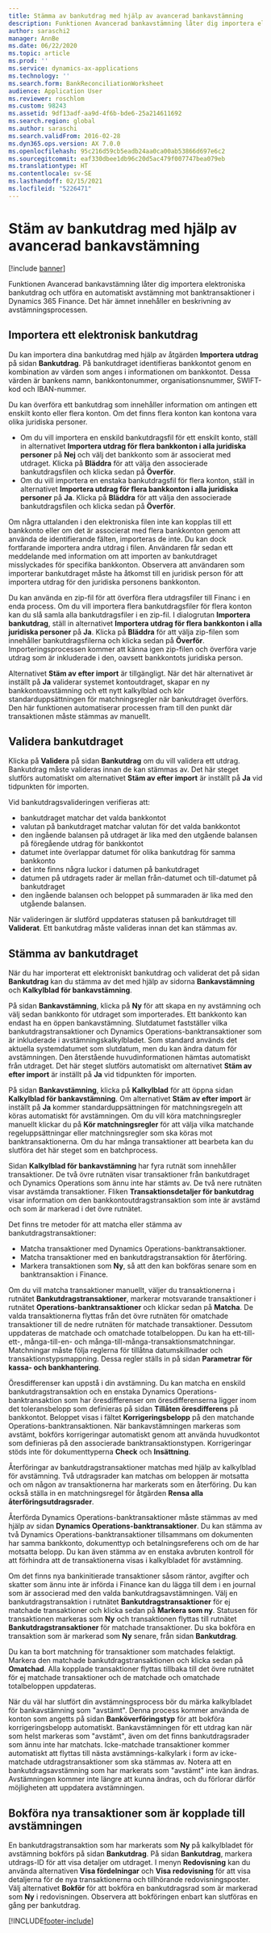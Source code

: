 ```yaml
---
title: Stämma av bankutdrag med hjälp av avancerad bankavstämning
description: Funktionen Avancerad bankavstämning låter dig importera elektroniska bankutdrag och utföra en automatiskt avstämning mot banktransaktioner i Microsoft Dynamics 365 Finance. Det här ämnet innehåller en beskrivning av avstämningsprocessen.
author: saraschi2
manager: AnnBe
ms.date: 06/22/2020
ms.topic: article
ms.prod: ''
ms.service: dynamics-ax-applications
ms.technology: ''
ms.search.form: BankReconciliationWorksheet
audience: Application User
ms.reviewer: roschlom
ms.custom: 98243
ms.assetid: 9df13adf-aa9d-4f6b-bde6-25a214611692
ms.search.region: global
ms.author: saraschi
ms.search.validFrom: 2016-02-28
ms.dyn365.ops.version: AX 7.0.0
ms.openlocfilehash: 95c216d59cb5eadb24aa0ca00ab53866d697e6c2
ms.sourcegitcommit: eaf330dbee1db96c20d5ac479f007747bea079eb
ms.translationtype: HT
ms.contentlocale: sv-SE
ms.lasthandoff: 02/15/2021
ms.locfileid: "5226471"
---
```

# <a name="reconcile-bank-statements-by-using-advanced-bank-reconciliation"></a>Stäm av bankutdrag med hjälp av avancerad bankavstämning

[!include [banner](../includes/banner.md)]

Funktionen Avancerad bankavstämning låter dig importera elektroniska bankutdrag och utföra en automatiskt avstämning mot banktransaktioner i Dynamics 365 Finance. Det här ämnet innehåller en beskrivning av avstämningsprocessen.  

<a name="import-an-electronic-bank-statement"></a>Importera ett elektronisk bankutdrag
-----------------------------------

Du kan importera dina bankutdrag med hjälp av åtgärden **Importera utdrag** på sidan **Bankutdrag**. På bankutdraget identifieras bankkontot genom en kombination av värden som anges i informationen om bankkontot. Dessa värden är bankens namn, bankkontonummer, organisationsnummer, SWIFT-kod och IBAN-nummer. 

Du kan överföra ett bankutdrag som innehåller information om antingen ett enskilt konto eller flera konton. Om det finns flera konton kan kontona vara olika juridiska personer.

-   Om du vill importera en enskild bankutdragsfil för ett enskilt konto, ställ in alternativet **Importera utdrag för flera bankkonton i alla juridiska personer** på **Nej** och välj det bankkonto som är associerat med utdraget. Klicka på **Bläddra** för att välja den associerade bankutdragsfilen och klicka sedan på **Överför**.
-   Om du vill importera en enstaka bankutdragsfil för flera konton, ställ in alternativet **Importera utdrag för flera bankkonton i alla juridiska personer** på **Ja**. Klicka på **Bläddra** för att välja den associerade bankutdragsfilen och klicka sedan på **Överför**.

Om några uttalanden i den elektroniska filen inte kan kopplas till ett bankkonto eller om det är associerat med flera bankkonton genom att använda de identifierande fälten, importeras de inte. Du kan dock fortfarande importera andra utdrag i filen. Användaren får sedan ett meddelande med information om att importen av bankutdraget misslyckades för specifika bankkonton. Observera att användaren som importerar bankutdraget måste ha åtkomst till en juridisk person för att importera utdrag för den juridiska personens bankkonton. 

Du kan använda en zip-fil för att överföra flera utdragsfiler till Financ i en enda process. Om du vill importera flera bankutdragsfiler för flera konton kan du slå samla alla bankutdragsfiler i en zip-fil. I dialogrutan **Importera bankutdrag**, ställ in alternativet **Importera utdrag för flera bankkonton i alla juridiska personer** på **Ja**. Klicka på **Bläddra** för att välja zip-filen som innehåller bankutdragsfilerna och klicka sedan på **Överför**. Importeringsprocessen kommer att känna igen zip-filen och överföra varje utdrag som är inkluderade i den, oavsett bankkontots juridiska person.

Alternativet **Stäm av efter import** är tillgängligt. När det här alternativet är inställt på **Ja** validerar systemet kontoutdraget, skapar en ny bankkontoavstämning och ett nytt kalkylblad och kör standarduppsättningen för matchningsregler när bankutdraget överförs. Den här funktionen automatiserar processen fram till den punkt där transaktionen måste stämmas av manuellt.

## <a name="validate-the-bank-statement"></a>Validera bankutdraget
Klicka på **Validera** på sidan **Bankutdrag** om du vill validera ett utdrag. Bankutdrag måste valideras innan de kan stämmas av. Det här steget slutförs automatiskt om alternativet **Stäm av efter import** är inställt på **Ja** vid tidpunkten för importen. 

Vid bankutdragsvalideringen verifieras att:

-   bankutdraget matchar det valda bankkontot
-   valutan på bankutdraget matchar valutan för det valda bankkontot
-   den ingående balansen på utdraget är lika med den utgående balansen på föregående utdrag för bankkontot
-   datumet inte överlappar datumet för olika bankutdrag för samma bankkonto
-   det inte finns några luckor i datumen på bankutdraget
-   datumen på utdragets rader är mellan från-datumet och till-datumet på bankutdraget
-   den ingående balansen och beloppet på summaraden är lika med den utgående balansen.

När valideringen är slutförd uppdateras statusen på bankutdraget till **Validerat**. Ett bankutdrag måste valideras innan det kan stämmas av.

## <a name="reconcile-the-bank-statement"></a>Stämma av bankutdraget
När du har importerat ett elektroniskt bankutdrag och validerat det på sidan **Bankutdrag** kan du stämma av det med hjälp av sidorna **Bankavstämning** och **Kalkylblad för bankavstämning**. 

På sidan **Bankavstämning**, klicka på **Ny** för att skapa en ny avstämning och välj sedan bankkonto för utdraget som importerades. Ett bankkonto kan endast ha en öppen bankavstämning. Slutdatumet fastställer vilka bankutdragstransaktioner och Dynamics Operations-banktransaktioner som är inkluderade i avstämningskalkylbladet. Som standard används det aktuella systemdatumet som slutdatum, men du kan ändra datum för avstämningen. Den återstående huvudinformationen hämtas automatiskt från utdraget. Det här steget slutförs automatiskt om alternativet **Stäm av efter import** är inställt på **Ja** vid tidpunkten för importen. 

På sidan **Bankavstämning**, klicka på **Kalkylblad** för att öppna sidan **Kalkylblad för bankavstämning**. Om alternativet **Stäm av efter import** är inställt på **Ja** kommer standarduppsättningen för matchningsregeln att köras automatiskt för avstämningen. Om du vill köra matchningsregler manuellt klickar du på **Kör matchningsregler** för att välja vilka matchande regeluppsättningar eller matchningsregler som ska köras mot banktransaktionerna. Om du har många transaktioner att bearbeta kan du slutföra det här steget som en batchprocess. 

Sidan **Kalkylblad för bankavstämning** har fyra rutnät som innehåller transaktioner. De två övre rutnäten visar transaktioner från bankutdraget och Dynamics Operations som ännu inte har stämts av. De två nere rutnäten visar avstämda transaktioner. Fliken **Transaktionsdetaljer för bankutdrag** visar information om den bankkontoutdragstransaktion som inte är avstämd och som är markerad i det övre rutnätet. 

Det finns tre metoder för att matcha eller stämma av bankutdragstransaktioner:

-   Matcha transaktioner med Dynamics Operations-banktransaktioner.
-   Matcha transaktioner med en bankutdragstransaktion för återföring.
-   Markera transaktionen som **Ny**, så att den kan bokföras senare som en banktransaktion i Finance.

Om du vill matcha transaktioner manuellt, väljer du transaktionerna i rutnätet **Bankutdragstransaktioner**, markerar motsvarande transaktioner i rutnätet **Operations-banktransaktioner** och klickar sedan på **Matcha**. De valda transaktionerna flyttas från det övre rutnäten för omatchade transaktioner till de nedre rutnäten för matchade transaktioner. Dessutom uppdateras de matchade och omatchade totalbeloppen. Du kan ha ett-till-ett-, många-till-en- och många-till-många-transaktionsmatchningar. Matchningar måste följa reglerna för tillåtna datumskillnader och transaktionstypsmappning. Dessa regler ställs in på sidan **Parametrar för kassa- och bankhantering**.

Öresdifferenser kan uppstå i din avstämning. Du kan matcha en enskild bankutdragstransaktion och en enstaka Dynamics Operations-banktransaktion som har öresdifferenser om öresdifferenserna ligger inom det toleransbelopp som definieras på sidan **Tillåten öresdifferens** på bankkontot. Beloppet visas i fältet **Korrigeringsbelopp** på den matchande Operations-banktransaktionen. När bankavstämningen markeras som avstämt, bokförs korrigeringar automatiskt genom att använda huvudkontot som definieras på den associerade banktransaktionstypen. Korrigeringar stöds inte för dokumenttyperna **Check** och **Insättning**. 

Återföringar av bankutdragstransaktioner matchas med hjälp av kalkylblad för avstämning. Två utdragsrader kan matchas om beloppen är motsatta och om någon av transaktionerna har markerats som en återföring. Du kan också ställa in en matchningsregel för åtgärden **Rensa alla återföringsutdragsrader**.

Återförda Dynamics Operations-banktransaktioner måste stämmas av med hjälp av sidan **Dynamics Operations-banktransaktioner**. Du kan stämma av två Dynamics Operations-banktransaktioner tillsammans om dokumenten har samma bankkonto, dokumenttyp och betalningsreferens och om de har motsatta belopp. Du kan även stämma av en enstaka avbruten kontroll för att förhindra att de transaktionerna visas i kalkylbladet för avstämning. 

Om det finns nya bankinitierade transaktioner såsom räntor, avgifter och skatter som ännu inte är införda i Finance kan du lägga till dem i en journal som är associerad med den valda bankutdragsavstämningen. Välj en bankutdragstransaktion i rutnätet **Bankutdragstransaktioner** för ej matchade transaktioner och klicka sedan på **Markera som ny**. Statusen för transaktionen markeras som **Ny** och transaktionen flyttas till rutnätet **Bankutdragstransaktioner** för matchade transaktioner. Du ska bokföra en transaktion som är markerad som **Ny** senare, från sidan **Bankutdrag**. 

Du kan ta bort matchning för transaktioner som matchades felaktigt. Markera den matchade bankutdragstransaktionen och klicka sedan på **Omatchad**. Alla kopplade transaktioner flyttas tillbaka till det övre rutnätet för ej matchade transaktioner och de matchade och omatchade totalbeloppen uppdateras. 

När du väl har slutfört din avstämningsprocess bör du märka kalkylbladet för bankavstämning som "avstämt".  Denna process kommer använda de konton som angetts på sidan **Banköverföringstyp** för att bokföra korrigeringsbelopp automatiskt.  Bankavstämningen för ett utdrag kan när som helst markeras som "avstämt", även om det finns bankutdragsrader som ännu inte har matchats.  Icke-matchade transaktioner kommer automatiskt att flyttas till nästa avstämnings-kalkylark i form av icke-matchade utdragstransaktioner som ska stämmas av.  Notera att en bankutdragsavstämning som har markerats som "avstämt" inte kan ändras.  Avstämningen kommer inte längre att kunna ändras, och du förlorar därför möjligheten att uppdatera avstämningen.

## <a name="post-new-transactions-that-are-associated-with-the-reconciliation"></a>Bokföra nya transaktioner som är kopplade till avstämningen
En bankutdragstransaktion som har markerats som **Ny** på kalkylbladet för avstämning bokförs på sidan **Bankutdrag**. På sidan **Bankutdrag**, markera utdrags-ID för att visa detaljer om utdraget. I menyn **Redovisning** kan du använda alternativen **Visa fördelningar** och **Visa redovisning** för att visa detaljerna för de nya transaktionerna och tillhörande redovisningsposter. Välj alternativet **Bokför** för att bokföra en bankutdragsrad som är markerad som **Ny** i redovisningen. Observera att bokföringen enbart kan slutföras en gång per bankutdrag.





[!INCLUDE[footer-include](../../includes/footer-banner.md)]